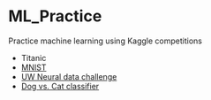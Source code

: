 # ML_Practice
Practice machine learning using Kaggle competitions
- Titanic
- [MNIST](https://github.com/taekjunkim/KaggleCompetitions/tree/master/MNIST)
- [UW Neural data challenge](https://github.com/taekjunkim/KaggleCompetitions/tree/master/UW_NeuralDataChallenge)
- [Dog vs. Cat classifier](https://github.com/taekjunkim/KaggleCompetitions/tree/master/Dog_Cat_Classifier)
